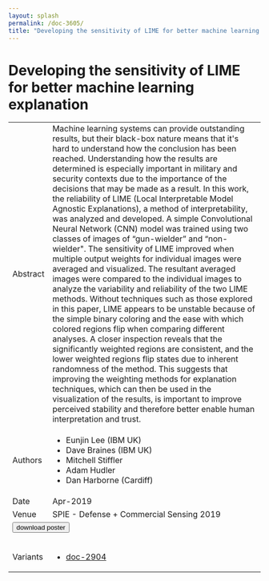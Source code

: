 ```yaml
---
layout: splash
permalink: /doc-3605/
title: "Developing the sensitivity of LIME for better machine learning explanation"
---
```


# Developing the sensitivity of LIME for better machine learning explanation

<table>
    <tbody>
    <tr>
        <td>Abstract</td>
        <td>Machine learning systems can provide outstanding results, but their black-box nature means that it's hard to understand how the conclusion has been reached. Understanding how the results are determined is especially important in military and security contexts due to the importance of the decisions that may be made as a result. In this work, the reliability of LIME (Local Interpretable Model Agnostic Explanations), a method of interpretability, was analyzed and developed. A simple Convolutional Neural Network (CNN) model was trained using two classes of images of “gun-wielder” and “non-wielder". The sensitivity of LIME improved when multiple output weights for individual images were averaged and visualized. The resultant averaged images were compared to the individual images to analyze the variability and reliability of the two LIME methods. Without techniques such as those explored in this paper, LIME appears to be unstable because of the simple binary coloring and the ease with which colored regions flip when comparing different analyses. A closer inspection reveals that the significantly weighted regions are consistent, and the lower weighted regions flip states due to inherent randomness of the method. This suggests that improving the weighting methods for explanation techniques, which can then be used in the visualization of the results, is important to improve perceived stability and therefore better enable human interpretation and trust.</td>
    </tr>
    <tr>
        <td>Authors</td>
        <td>
            <ul>
                <li>Eunjin Lee (IBM UK)</li>
                <li>Dave Braines (IBM UK)</li>
                <li>Mitchell Stiffler</li>
                <li>Adam Hudler</li>
                <li>Dan Harborne (Cardiff)</li>
            </ul>
        </td>
    </tr>
    <tr>
        <td>Date</td>
        <td>Apr-2019</td>
    </tr>
    <tr>
        <td>Venue</td>
        <td>SPIE - Defense + Commercial Sensing 2019</td>
    </tr>
        <tr>
            <td colspan="2">
                <form method="get" action="https://dais-ita.org/sites/default/files/SPIE_LIME_Poster.pdf">
                    <button type="submit">download poster</button>
                </form>
            </td>
        </tr>
        <tr>
            <td>Variants</td>
            <td>
                <ul>
                    <li><a href="${varId}">doc-2904</a></li>
                </ul>
            </td>
        </tr>
    </tbody>
</table>
